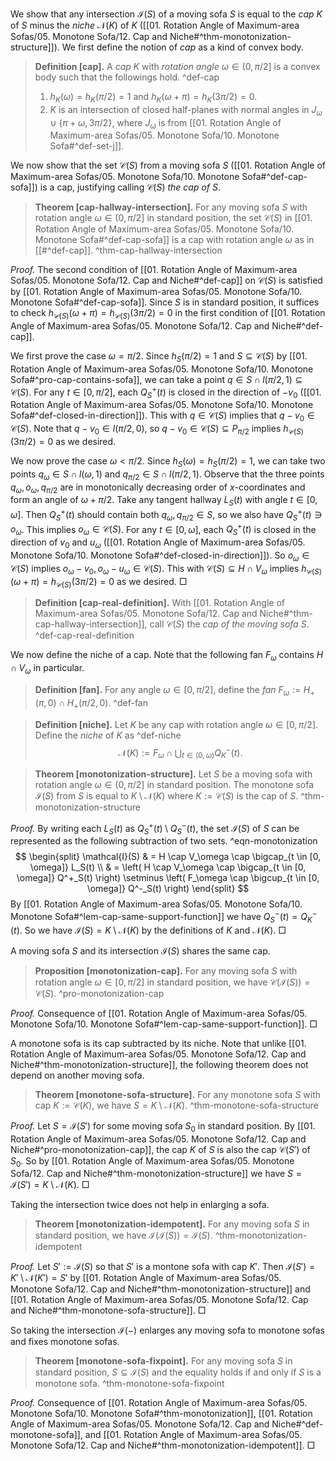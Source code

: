 We show that any intersection $\mathcal{I}(S)$ of a moving sofa $S$ is equal to the _cap_ $K$ of $S$ minus the _niche_ $\mathcal{N}(K)$ of $K$ ([[01. Rotation Angle of Maximum-area Sofas/05. Monotone Sofa/12. Cap and Niche#^thm-monotonization-structure]]). We first define the notion of _cap_ as a kind of convex body.

> __Definition [cap].__ A _cap_ $K$ with _rotation angle_ $\omega \in (0, \pi/2]$ is a convex body such that the followings hold. ^def-cap
> 
> 1. $h_K(\omega) = h_K(\pi/2) = 1$ and $h_K(\omega + \pi) = h_K(3\pi/2) = 0$.
> 2. $K$ is an intersection of closed half-planes with normal angles in $J_\omega \cup \{\pi + \omega, 3\pi/2\}$, where $J_\omega$ is from [[01. Rotation Angle of Maximum-area Sofas/05. Monotone Sofa/10. Monotone Sofa#^def-set-j]].

We now show that the set $\mathcal{C}(S)$ from a moving sofa $S$ ([[01. Rotation Angle of Maximum-area Sofas/05. Monotone Sofa/10. Monotone Sofa#^def-cap-sofa]]) is a cap, justifying calling $\mathcal{C}(S)$ _the cap of_ $S$.

> __Theorem [cap-hallway-intersection].__ For any moving sofa $S$ with rotation angle $\omega \in (0, \pi/2]$ in standard position, the set $\mathcal{C}(S)$ in [[01. Rotation Angle of Maximum-area Sofas/05. Monotone Sofa/10. Monotone Sofa#^def-cap-sofa]] is a cap with rotation angle $\omega$ as in [[#^def-cap]]. ^thm-cap-hallway-intersection

_Proof._ The second condition of [[01. Rotation Angle of Maximum-area Sofas/05. Monotone Sofa/12. Cap and Niche#^def-cap]] on $\mathcal{C}(S)$ is satisfied by [[01. Rotation Angle of Maximum-area Sofas/05. Monotone Sofa/10. Monotone Sofa#^def-cap-sofa]]. Since $S$ is in standard position, it suffices to check $h_{\mathcal{C}(S)}(\omega + \pi) = h_{\mathcal{C}(S)}(3\pi/2) = 0$ in the first condition of [[01. Rotation Angle of Maximum-area Sofas/05. Monotone Sofa/12. Cap and Niche#^def-cap]].

We first prove the case $\omega = \pi/2$. Since $h_S(\pi/2) = 1$ and $S \subseteq \mathcal{C}(S)$ by [[01. Rotation Angle of Maximum-area Sofas/05. Monotone Sofa/10. Monotone Sofa#^pro-cap-contains-sofa]], we can take a point $q \in S \cap l(\pi/2, 1) \subseteq \mathcal{C}(S)$. For any $t \in [0, \pi/2]$, each $Q_S^+(t)$ is closed in the direction of $-v_0$ ([[01. Rotation Angle of Maximum-area Sofas/05. Monotone Sofa/10. Monotone Sofa#^def-closed-in-direction]]). This with $q \in \mathcal{C}(S)$ implies that $q - v_0 \in \mathcal{C}(S)$. Note that $q - v_0 \in l(\pi/2, 0)$, so $q - v_0 \in \mathcal{C}(S) \subseteq P_{\pi/2}$ implies $h_{\mathcal{C}(S)}(3\pi/2) = 0$ as we desired.

We now prove the case $\omega < \pi/2$. Since $h_S(\omega) = h_S(\pi/2) = 1$, we can take two points $q_\omega \in S \cap l(\omega, 1)$ and $q_{\pi/2} \in S \cap l(\pi/2, 1)$. Observe that the three points $q_\omega, o_\omega, q_{\pi/2}$ are in monotonically decreasing order of $x$-coordinates and form an angle of $\omega + \pi/2$. Take any tangent hallway $L_S(t)$ with angle $t \in [0, \omega]$. Then $Q_S^+(t)$ should contain both $q_\omega, q_{\pi/2} \in S$, so we also have $Q_S^+(t) \ni o_\omega$. This implies $o_\omega \in \mathcal{C}(S)$. For any $t \in [0, \omega]$, each $Q_S^+(t)$ is closed in the direction of $v_0$ and $u_\omega$ ([[01. Rotation Angle of Maximum-area Sofas/05. Monotone Sofa/10. Monotone Sofa#^def-closed-in-direction]]). So $o_\omega \in \mathcal{C}(S)$ implies $o_\omega - v_0, o_\omega - u_\omega \in \mathcal{C}(S)$. This with $\mathcal{C}(S) \subseteq H \cap V_\omega$ implies $h_{\mathcal{C}(S)}(\omega + \pi) = h_{\mathcal{C}(S)}(3\pi/2) = 0$ as we desired. □

> __Definition [cap-real-definition].__  With [[01. Rotation Angle of Maximum-area Sofas/05. Monotone Sofa/12. Cap and Niche#^thm-cap-hallway-intersection]], call $\mathcal{C}(S)$ the _cap of the moving sofa_ $S$. ^def-cap-real-definition

We now define the niche of a cap. Note that the following fan $F_\omega$ contains $H \cap V_\omega$ in particular.

> __Definition [fan].__ For any angle $\omega \in [0, \pi/2]$, define the _fan_ $F_\omega := H_+(\pi, 0) \cap H_+(\pi/2, 0)$. ^def-fan

> __Definition [niche].__ Let $K$ be any cap with rotation angle $\omega \in [0, \pi/2]$. Define the _niche_ of $K$ as ^def-niche
$$
\mathcal{N}(K) := F_{\omega} \cap \bigcup_{t \in (0, \omega)} Q^-_K(t).
$$

> __Theorem [monotonization-structure].__ Let $S$ be a moving sofa with rotation angle $\omega \in (0, \pi/2]$ in standard position. The monotone sofa $\mathcal{I}(S)$ from $S$ is equal to $K \setminus \mathcal{N}(K)$ where $K := \mathcal{C}(S)$ is the cap of $S$. ^thm-monotonization-structure

_Proof._ By writing each $L_S(t)$ as $Q_S^+(t) \setminus Q_S^-(t)$, the set $\mathcal{I}(S)$ of $S$ can be represented as the following subtraction of two sets. ^eqn-monotonization
$$
\begin{split}
\mathcal{I}(S) & = H \cap V_\omega \cap \bigcap_{t \in [0, \omega]} L_S(t) \\
& = \left( H \cap V_\omega \cap \bigcap_{t \in [0, \omega]} Q^+_S(t) \right) \setminus \left( F_\omega \cap \bigcup_{t \in [0, \omega]} Q^-_S(t) \right)
\end{split}
$$
By [[01. Rotation Angle of Maximum-area Sofas/05. Monotone Sofa/10. Monotone Sofa#^lem-cap-same-support-function]] we have $Q_S^-(t) = Q_K^-(t)$. So we have $\mathcal{I}(S) = K \setminus \mathcal{N}(K)$ by the definitions of $K$ and $\mathcal{N}(K)$. □

A moving sofa $S$ and its intersection $\mathcal{I}(S)$ shares the same cap.

> __Proposition [monotonization-cap].__ For any moving sofa $S$ with rotation angle $\omega \in [0, \pi/2]$ in standard position, we have $\mathcal{C}(\mathcal{I}(S)) = \mathcal{C}(S)$. ^pro-monotonization-cap

_Proof._ Consequence of [[01. Rotation Angle of Maximum-area Sofas/05. Monotone Sofa/10. Monotone Sofa#^lem-cap-same-support-function]]. □

A monotone sofa is its cap subtracted by its niche. Note that unlike [[01. Rotation Angle of Maximum-area Sofas/05. Monotone Sofa/12. Cap and Niche#^thm-monotonization-structure]], the following theorem does not depend on another moving sofa.

> __Theorem [monotone-sofa-structure].__ For any monotone sofa $S$ with cap $K := \mathcal{C}(K)$, we have $S = K \setminus \mathcal{N}(K)$. ^thm-monotone-sofa-structure

_Proof._ Let $S = \mathcal{I}(S')$ for some moving sofa $S_0$ in standard position. By [[01. Rotation Angle of Maximum-area Sofas/05. Monotone Sofa/12. Cap and Niche#^pro-monotonization-cap]], the cap $K$ of $S$ is also the cap $\mathcal{C}(S')$ of $S_0$. So by [[01. Rotation Angle of Maximum-area Sofas/05. Monotone Sofa/12. Cap and Niche#^thm-monotonization-structure]] we have $S = \mathcal{I}(S') = K \setminus \mathcal{N}(K)$. □

Taking the intersection twice does not help in enlarging a sofa.

> __Theorem [monotonization-idempotent].__ For any moving sofa $S$ in standard position, we have $\mathcal{I}(\mathcal{I}(S)) = \mathcal{I}(S)$. ^thm-monotonization-idempotent

_Proof._ Let $S' := \mathcal{I}(S)$ so that $S'$ is a montone sofa with cap $K'$. Then $\mathcal{I}(S') = K' \setminus \mathcal{N}(K') = S'$ by [[01. Rotation Angle of Maximum-area Sofas/05. Monotone Sofa/12. Cap and Niche#^thm-monotonization-structure]] and [[01. Rotation Angle of Maximum-area Sofas/05. Monotone Sofa/12. Cap and Niche#^thm-monotone-sofa-structure]]. □

So taking the intersection $\mathcal{I}(-)$ enlarges any moving sofa to monotone sofas and fixes monotone sofas.

> __Theorem [monotone-sofa-fixpoint].__ For any moving sofa $S$ in standard position, $S \subseteq \mathcal{I}(S)$ and the equality holds if and only if $S$ is a monotone sofa. ^thm-monotone-sofa-fixpoint

_Proof._ Consequence of [[01. Rotation Angle of Maximum-area Sofas/05. Monotone Sofa/10. Monotone Sofa#^thm-monotonization]], [[01. Rotation Angle of Maximum-area Sofas/05. Monotone Sofa/12. Cap and Niche#^def-monotone-sofa]], and [[01. Rotation Angle of Maximum-area Sofas/05. Monotone Sofa/12. Cap and Niche#^thm-monotonization-idempotent]]. □
